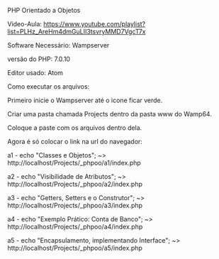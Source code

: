 PHP Orientado a Objetos

Video-Aula: https://www.youtube.com/playlist?list=PLHz_AreHm4dmGuLII3tsvryMMD7VgcT7x

Software Necessário: Wampserver

versão do PHP: 7.0.10

Editor usado: Atom

Como executar os arquivos:

Primeiro inicie o Wampserver até o icone ficar verde.

Criar uma pasta chamada Projects dentro da pasta www do Wamp64.

Coloque a paste com os arquivos dentro dela.

Agora é só colocar o link na url do navegador:

a1 - echo "Classes e Objetos"; ~> http://localhost/Projects/_phpoo/a1/index.php

a2 - echo "Visibilidade de Atributos"; ~> http://localhost/Projects/_phpoo/a2/index.php

a3 - echo "Getters, Setters e o Construtor"; ~> http://localhost/Projects/_phpoo/a3/index.php

a4 - echo "Exemplo Prático: Conta de Banco"; ~> http://localhost/Projects/_phpoo/a4/index.php

a5 - echo "Encapsulamento, implementando Interface"; ~> http://localhost/Projects/_phpoo/a5/index.php
